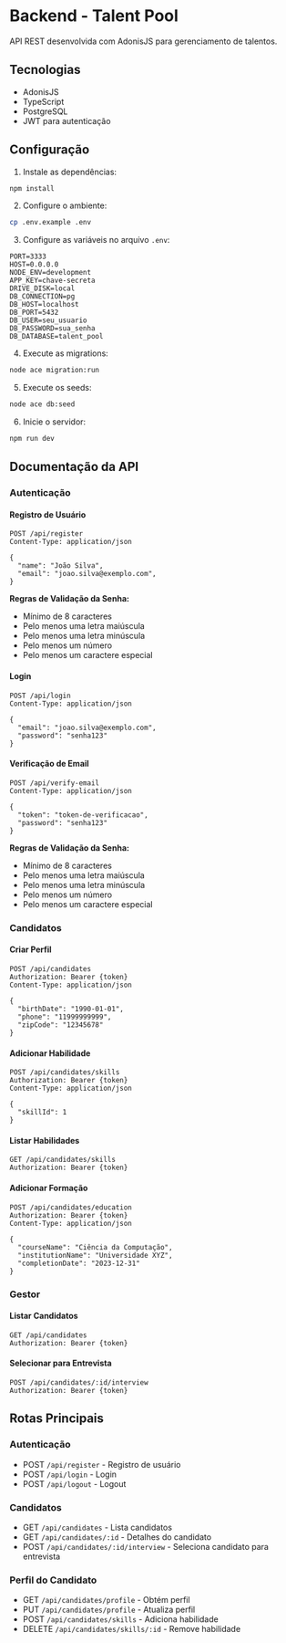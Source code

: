 # Backend - Talent Pool

API REST desenvolvida com AdonisJS para gerenciamento de talentos.

## Tecnologias
- AdonisJS
- TypeScript
- PostgreSQL
- JWT para autenticação

## Configuração

1. Instale as dependências:
```bash
npm install
```

2. Configure o ambiente:
```bash
cp .env.example .env
```

3. Configure as variáveis no arquivo `.env`:
```
PORT=3333
HOST=0.0.0.0
NODE_ENV=development
APP_KEY=chave-secreta
DRIVE_DISK=local
DB_CONNECTION=pg
DB_HOST=localhost
DB_PORT=5432
DB_USER=seu_usuario
DB_PASSWORD=sua_senha
DB_DATABASE=talent_pool
```

4. Execute as migrations:
```bash
node ace migration:run
```

5. Execute os seeds:
```bash
node ace db:seed
```

6. Inicie o servidor:
```bash
npm run dev
```

## Documentação da API

### Autenticação

#### Registro de Usuário
```http
POST /api/register
Content-Type: application/json

{
  "name": "João Silva",
  "email": "joao.silva@exemplo.com",
}
```

**Regras de Validação da Senha:**
- Mínimo de 8 caracteres
- Pelo menos uma letra maiúscula
- Pelo menos uma letra minúscula
- Pelo menos um número
- Pelo menos um caractere especial

#### Login
```http
POST /api/login
Content-Type: application/json

{
  "email": "joao.silva@exemplo.com",
  "password": "senha123"
}
```

#### Verificação de Email
```http
POST /api/verify-email
Content-Type: application/json

{
  "token": "token-de-verificacao",
  "password": "senha123"
}
```

**Regras de Validação da Senha:**
- Mínimo de 8 caracteres
- Pelo menos uma letra maiúscula
- Pelo menos uma letra minúscula
- Pelo menos um número
- Pelo menos um caractere especial

### Candidatos

#### Criar Perfil
```http
POST /api/candidates
Authorization: Bearer {token}
Content-Type: application/json

{
  "birthDate": "1990-01-01",
  "phone": "11999999999",
  "zipCode": "12345678"
}
```

#### Adicionar Habilidade
```http
POST /api/candidates/skills
Authorization: Bearer {token}
Content-Type: application/json

{
  "skillId": 1
}
```

#### Listar Habilidades
```http
GET /api/candidates/skills
Authorization: Bearer {token}
```

#### Adicionar Formação
```http
POST /api/candidates/education
Authorization: Bearer {token}
Content-Type: application/json

{
  "courseName": "Ciência da Computação",
  "institutionName": "Universidade XYZ",
  "completionDate": "2023-12-31"
}
```

### Gestor

#### Listar Candidatos
```http
GET /api/candidates
Authorization: Bearer {token}
```

#### Selecionar para Entrevista
```http
POST /api/candidates/:id/interview
Authorization: Bearer {token}
```

## Rotas Principais

### Autenticação
- POST `/api/register` - Registro de usuário
- POST `/api/login` - Login
- POST `/api/logout` - Logout

### Candidatos
- GET `/api/candidates` - Lista candidatos
- GET `/api/candidates/:id` - Detalhes do candidato
- POST `/api/candidates/:id/interview` - Seleciona candidato para entrevista

### Perfil do Candidato
- GET `/api/candidates/profile` - Obtém perfil
- PUT `/api/candidates/profile` - Atualiza perfil
- POST `/api/candidates/skills` - Adiciona habilidade
- DELETE `/api/candidates/skills/:id` - Remove habilidade 
